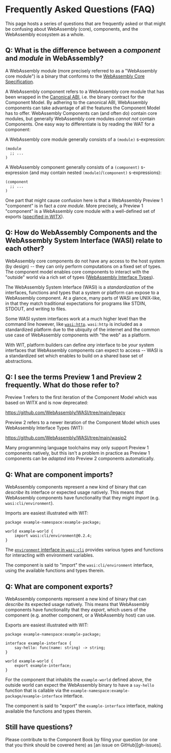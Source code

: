 # Frequently Asked Questions (FAQ)

This page hosts a series of questions that are frequently asked or that might be confusing about
WebAssembly (core), components, and the WebAssembly ecosystem as a whole.

## Q: What is the difference between a _component_ and _module_ in WebAssembly?

A WebAssembly module (more precisely referred to as a "WebAssembly core module") is a
binary that conforms to the [WebAssembly Core Specification][wasm-core-spec].

A WebAssembly component refers to a WebAssembly core module that has been wrapped in
the [Canonical ABI][cabi], i.e. the binary contract for the Component Model. By adhering to the
canonical ABI, WebAssembly components can take advantage of all the features the Component Model
has to offer.
WebAssembly Components can (and often do) contain core modules, but generally WebAssembly core modules
*cannot not* contain Components. One easy way to differentiate is by reading the WAT for a component:

A WebAssembly core module generally consists of a `(module)` s-expression:
```wat
(module
  ;; ...
)
```

A WebAssembly component generally consists of a `(component)` s-expression (and may contain
nested `(module)`/`(component)` s-expressions):

```wat
(component
  ;; ...
)
```

One part that might cause confusion here is that a WebAssembly Preview 1 "component" is in fact a
*core module*. More precisely, a Preview 1 "component" is a WebAssembly core module with a well-defined
set of exports ([specified in WITX][wasi-p1]).

[cabi]: https://github.com/WebAssembly/component-model/blob/main/design/mvp/CanonicalABI.md
[wasi-p1]: https://github.com/WebAssembly/WASI/blob/main/legacy/preview1/witx/wasi_snapshot_preview1.witx
[wasm-core-spec]: https://webassembly.github.io/spec/core/

## Q: How do WebAssembly Components and the WebAssembly System Interface (WASI) relate to each other?

WebAssembly core components do not have any access to the host system (by design) -- they can only perform
computations on a fixed set of types. The component model enables core components to interact with the "outside"
world via a rich set of types ([WebAssembly Interface Types][wit]).

The WebAssembly System Interface (WASI) is a *standardization* of the interfaces, functions and types that
a system or platform can expose to a WebAssembly component. At a glance, many parts of WASI are UNIX-like,
in that they match traditional expectations for programs like STDIN, STDOUT, and writing to files.

Some WASI system interfaces work at a much higher level than the command line however, like
[`wasi:http`][wasi-http]. `wasi:http` is included as a standardized platform due to the ubiquity
of the internet and the common use case of WebAssembly components with "the web" as a platform.

With WIT, platform builders can define *any* interface to be *your* system interfaces that WebAssembly components can
expect to access -- WASI is a standardized set which enables to build on a shared base set of abstractions.

[wit]: https://component-model.bytecodealliance.org/design/wit.html
[wasi-http]: https://github.com/WebAssembly/wasi-http

## Q: I see the terms Preview 1 and Preview 2 frequently. What do those refer to?

Preview 1 refers to the first iteration of the Component Model which was based on WITX and is now deprecated:

https://github.com/WebAssembly/WASI/tree/main/legacy

Preview 2 refers to a newer iteration of the Component Model which uses WebAssembly Interface Types (WIT):

https://github.com/WebAssembly/WASI/tree/main/wasip2

Many programming language toolchains may only support Preview 1 components natively, but this isn't a problem
in practice as Preview 1 components can be *adapted* into Preview 2 components automatically.

## Q: What are component imports?

WebAssembly components represent a new kind of binary that can *describe* its interface or expected usage natively.
This means that WebAssembly components have functionality that they might *import* (e.g. `wasi:cli/environment`).

Imports are easiest illustrated with WIT:

```wit
package example-namespace:example-package;

world example-world {
    import wasi:cli/environment@0.2.4;
}
```

The [`environment` interface in `wasi:cli`][wasi-cli-env] provides various types and functions for interacting with
environment variables.

The component is said to "import" the `wasi:cli/environment` interface, using the available functions and types therein.

[wasi-cli-env]: https://github.com/WebAssembly/wasi-cli/blob/main/wit/environment.wit

## Q: What are component exports?

WebAssembly components represent a new kind of binary that can *describe* its expected usage natively. This means that
WebAssembly components have functionality that they *export*, which users of the component (e.g. another component, or
a WebAssembly host) can use.

Exports are easiest illustrated with WIT:

```wit
package example-namespace:example-package;

interface example-interface {
    say-hello: func(name: string) -> string;
}

world example-world {
    export example-interface;
}
```

For the component that inhabits the `example-world` defined above, the outside world can expect the WebAssembly binary to
have a `say-hello` function that is callable via the `example-namespace:example-package/example-interface` interface.

The component is said to "export" the `example-interface` interface, making available the functions and types therein.

## Still have questions?

Please contribute to the Component Book by filing your question (or one that you think should be covered here) as
[an issue on GitHub][gh-issues].

[gh-issues-new]: https://github.com/bytecodealliance/component-docs/issues/new
